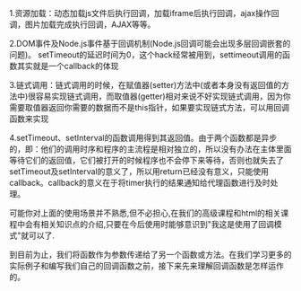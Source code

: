 1.资源加载：动态加载js文件后执行回调，加载iframe后执行回调，ajax操作回调，图片加载完成执行回调，AJAX等等。

2.DOM事件及Node.js事件基于回调机制(Node.js回调可能会出现多层回调嵌套的问题)。
setTimeout的延迟时间为0，这个hack经常被用到，settimeout调用的函数其实就是一个callback的体现

3.链式调用：链式调用的时候，在赋值器(setter)方法中(或者本身没有返回值的方法中)很容易实现链式调用，而取值器(getter)相对来说不好实现链式调用，因为你需要取值器返回你需要的数据而不是this指针，如果要实现链式方法，可以用回调函数来实现

4.setTimeout、setInterval的函数调用得到其返回值。由于两个函数都是异步的，即：他们的调用时序和程序的主流程是相对独立的，所以没有办法在主体里面等待它们的返回值，它们被打开的时候程序也不会停下来等待，否则也就失去了setTimeout及setInterval的意义了，所以用return已经没有意义，只能使用callback。callback的意义在于将timer执行的结果通知给代理函数进行及时处理。

可能你对上面的使用场景并不熟悉,但不必担心,在我们的高级课程和html的相关课程中会有相关知识点的介绍,只要在今后使用时能够意识到"我这是使用了回调模式"就可以了.

到目前为止，我们将函数作为参数传递给了另一个函数或方法。在我们学习更多的实际例子和编写我们自己的回调函数之前，接下来先来理解回调函数是怎样运作的。
